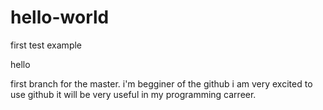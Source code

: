# hello-world
first test example

hello

first branch for the master. i'm begginer of the github
i am very excited to use github
it will be very useful in my programming carreer.
